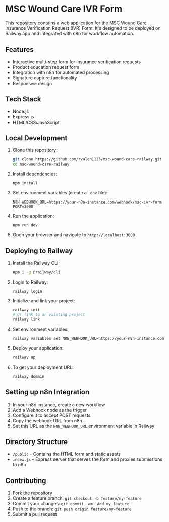 # MSC Wound Care IVR Form

This repository contains a web application for the MSC Wound Care Insurance Verification Request (IVR) Form. It's designed to be deployed on Railway.app and integrated with n8n for workflow automation.

## Features

- Interactive multi-step form for insurance verification requests
- Product education request form
- Integration with n8n for automated processing
- Signature capture functionality
- Responsive design

## Tech Stack

- Node.js
- Express.js
- HTML/CSS/JavaScript

## Local Development

1. Clone this repository:
   ```bash
   git clone https://github.com/rvalen1123/msc-wound-care-railway.git
   cd msc-wound-care-railway
   ```

2. Install dependencies:
   ```bash
   npm install
   ```

3. Set environment variables (create a `.env` file):
   ```
   N8N_WEBHOOK_URL=https://your-n8n-instance.com/webhook/msc-ivr-form
   PORT=3000
   ```

4. Run the application:
   ```bash
   npm run dev
   ```

5. Open your browser and navigate to `http://localhost:3000`

## Deploying to Railway

1. Install the Railway CLI:
   ```bash
   npm i -g @railway/cli
   ```

2. Login to Railway:
   ```bash
   railway login
   ```

3. Initialize and link your project:
   ```bash
   railway init
   # Or link to an existing project
   railway link
   ```

4. Set environment variables:
   ```bash
   railway variables set N8N_WEBHOOK_URL=https://your-n8n-instance.com/webhook/msc-ivr-form
   ```

5. Deploy your application:
   ```bash
   railway up
   ```

6. To get your deployment URL:
   ```bash
   railway domain
   ```

## Setting up n8n Integration

1. In your n8n instance, create a new workflow
2. Add a Webhook node as the trigger
3. Configure it to accept POST requests
4. Copy the webhook URL from n8n
5. Set this URL as the `N8N_WEBHOOK_URL` environment variable in Railway

## Directory Structure

- `/public` - Contains the HTML form and static assets
- `index.js` - Express server that serves the form and proxies submissions to n8n

## Contributing

1. Fork the repository
2. Create a feature branch: `git checkout -b feature/my-feature`
3. Commit your changes: `git commit -am 'Add my feature'`
4. Push to the branch: `git push origin feature/my-feature`
5. Submit a pull request
